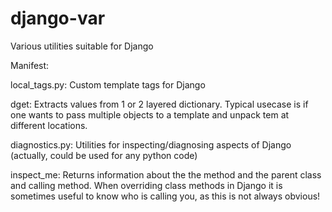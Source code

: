 # django-var
Various utilities suitable for Django

Manifest:

local_tags.py:
  Custom template tags for Django
  
  dget:
  Extracts values from 1 or 2 layered dictionary.
  Typical usecase is if one wants to pass multiple objects to a template and unpack tem at different locations.
  

diagnostics.py:
  Utilities for inspecting/diagnosing aspects of Django (actually, could be used for any python code)
  
  inspect_me:
  Returns information about the the method and the parent class and calling method.
  When overriding class methods in Django it is sometimes useful to know who is calling you, as this is not always obvious!


